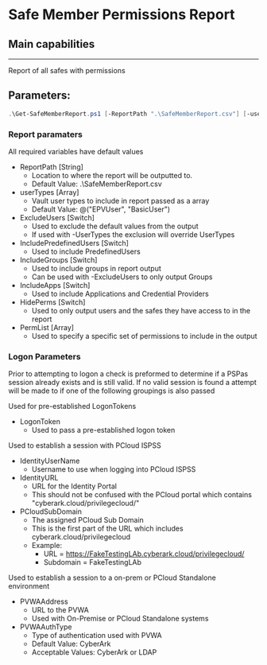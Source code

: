 # Safe Member Permissions Report


## Main capabilities
-----------------
Report of all safes with permissions


## Parameters:
```powershell
.\Get-SafeMemberReport.ps1 [-ReportPath ".\SafeMemberReport.csv"] [-userTypes @("EPVUser", "BasicUser")] [-ExcludeUsers] [-IncludePredefinedUsers] [-IncludeGroups] [-IncludeApps] [-HidePerms] [-PermList @("useAccounts", "retrieveAccounts","listAccounts")] [-logonToken $logonToken] [-IdentityUserName "brian.bors@cyberark.cloud.xxxx"] [-IdentityURL aalxxxx.my.idaptive.app] [-PCloudSubDomain "TestingLab"] [-PVWAAddress "https://onprem.lab.local/passwordVault"] [-PVWACredentials $PSCredential] [-PVWAAuthType "CyberArk"]
```
### Report paramaters
All required variables have default values
- ReportPath [String]
	- Location to where the report will be outputted to.
    - Default Value: .\SafeMemberReport.csv
- userTypes [Array]
	- Vault user types to include in report passed as a array
    - Default Value: @("EPVUser", "BasicUser")
- ExcludeUsers [Switch]
    - Used to exclude the default values from the output
    - If used with -UserTypes the exclusion will override UserTypes
- IncludePredefinedUsers [Switch]
    - Used to include PredefinedUsers
- IncludeGroups [Switch]
    - Used to include groups in report output
    - Can be used with -ExcludeUsers to only output Groups
- IncludeApps [Switch]
    - Used to include Applications and Credential Providers
- HidePerms [Switch]
    - Used to only output users and the safes they have access to in the report
- PermList [Array]
    - Used to specify a specific set of permissions to include in the output
### Logon Parameters
Prior to attempting to logon a check is preformed to determine if a PSPas session already exists and is still valid. If no valid session is found a attempt will be made to if one of the following groupings is also passed

Used for pre-established LogonTokens
- LogonToken
    - Used to pass a pre-established logon token

Used to establish a session with PCloud ISPSS
- IdentityUserName
    - Username to use when logging into PCloud ISPSS
- IdentityURL
    - URL for the Identity Portal
    - This should not be confused with the PCloud portal which contains "cyberark.cloud/privilegecloud/"
- PCloudSubDomain
    - The assigned PCloud Sub Domain
    - This is the first part of the URL which includes cyberark.cloud/privilegecloud
    - Example: 
        - URL = https://FakeTestingLAb.cyberark.cloud/privilegecloud/
        - Subdomain =  FakeTestingLAb

Used to establish a session to a on-prem or PCloud Standalone environment
- PVWAAddress
    - URL to the PVWA
    - Used with On-Premise or PCloud Standalone systems
- PVWAAuthType
    - Type of authentication used with PVWA
    - Default Value: CyberArk
    - Acceptable Values: CyberArk or LDAP 